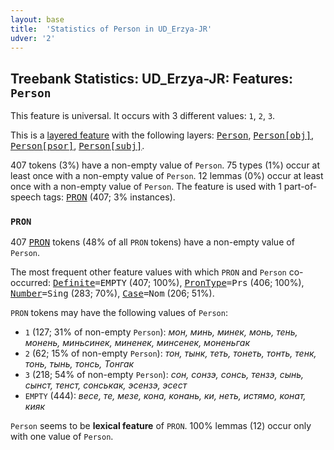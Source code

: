 ```yaml
---
layout: base
title:  'Statistics of Person in UD_Erzya-JR'
udver: '2'
---
```


## Treebank Statistics: UD_Erzya-JR: Features: `Person`

This feature is universal.
It occurs with 3 different values: `1`, `2`, `3`.

This is a <a href="../../u/overview/feat-layers.html">layered feature</a> with the following layers: <tt><a href="myv_jr-feat-Person.html">Person</a></tt>, <tt><a href="myv_jr-feat-Person-obj.html">Person[obj]</a></tt>, <tt><a href="myv_jr-feat-Person-psor.html">Person[psor]</a></tt>, <tt><a href="myv_jr-feat-Person-subj.html">Person[subj]</a></tt>.

407 tokens (3%) have a non-empty value of `Person`.
75 types (1%) occur at least once with a non-empty value of `Person`.
12 lemmas (0%) occur at least once with a non-empty value of `Person`.
The feature is used with 1 part-of-speech tags: <tt><a href="myv_jr-pos-PRON.html">PRON</a></tt> (407; 3% instances).

### `PRON`

407 <tt><a href="myv_jr-pos-PRON.html">PRON</a></tt> tokens (48% of all `PRON` tokens) have a non-empty value of `Person`.

The most frequent other feature values with which `PRON` and `Person` co-occurred: <tt><a href="myv_jr-feat-Definite.html">Definite</a></tt><tt>=EMPTY</tt> (407; 100%), <tt><a href="myv_jr-feat-PronType.html">PronType</a></tt><tt>=Prs</tt> (406; 100%), <tt><a href="myv_jr-feat-Number.html">Number</a></tt><tt>=Sing</tt> (283; 70%), <tt><a href="myv_jr-feat-Case.html">Case</a></tt><tt>=Nom</tt> (206; 51%).

`PRON` tokens may have the following values of `Person`:

* `1` (127; 31% of non-empty `Person`): <em>мон, минь, минек, монь, тень, монень, миньсинек, миненек, минсенек, моненьгак</em>
* `2` (62; 15% of non-empty `Person`): <em>тон, тынк, теть, тонеть, тонть, тенк, тонь, тынь, тонсь, Тонгак</em>
* `3` (218; 54% of non-empty `Person`): <em>сон, сонзэ, сонсь, тензэ, сынь, сынст, тенст, сонськак, эсензэ, эсест</em>
* `EMPTY` (444): <em>весе, те, мезе, кона, конань, ки, неть, истямо, конат, кияк</em>

`Person` seems to be **lexical feature** of `PRON`. 100% lemmas (12) occur only with one value of `Person`.

